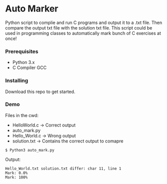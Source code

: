 # Auto Marker

Python script to complie and run C programs and output it to a .txt file. Then compare the output txt file with the solution txt file. This script could be used in programming classes to automatically mark bunch of C exercises at once!

### Prerequisites

- Python 3.x
- C Compiler GCC

### Installing

Download this repo to get started.

### Demo

Files in the cwd:
  - HelloWorld.c -> Correct output
  - auto_mark.py 
  - Hello_World.c	-> Wrong output
  - solution.txt -> Contains the correct output to comapre

```
$ Python3 auto_mark.py 
```

Output:

```
Hello_World.txt solution.txt differ: char 11, line 1
Mark: 0.0%
Mark: 100%
```
